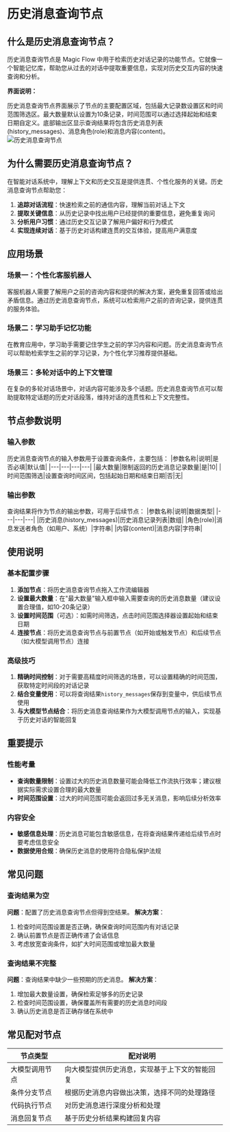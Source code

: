 # 历史消息查询节点

## 什么是历史消息查询节点？
历史消息查询节点是 Magic Flow 中用于检索历史对话记录的功能节点。它就像一个智能记忆库，帮助您从过去的对话中提取重要信息，实现对历史交互内容的快速查询和分析。

**界面说明：**

历史消息查询节点界面展示了节点的主要配置区域，包括最大记录数设置区和时间范围筛选区。最大数量默认设置为10条记录，时间范围可以通过选择起始和结束日期自定义。底部输出区显示查询结果将包含历史消息列表(history_messages)、消息角色(role)和消息内容(content)。
![历史消息查询节点](https://cdn.letsmagic.cn/static/img/Historical-message-query.png)

## 为什么需要历史消息查询节点？
在智能对话系统中，理解上下文和历史交互是提供连贯、个性化服务的关键。历史消息查询节点帮助您：
1. **追踪对话流程**：快速检索之前的通信内容，理解当前对话上下文
2. **提取关键信息**：从历史记录中找出用户已经提供的重要信息，避免重复询问
3. **分析用户习惯**：通过历史交互记录了解用户偏好和行为模式
4. **实现连续对话**：基于历史对话构建连贯的交互体验，提高用户满意度

## 应用场景
### 场景一：个性化客服机器人
客服机器人需要了解用户之前的咨询内容和提供的解决方案，避免重复回答或给出矛盾信息。通过历史消息查询节点，系统可以检索用户之前的咨询记录，提供连贯的服务体验。

### 场景二：学习助手记忆功能
在教育应用中，学习助手需要记住学生之前的学习内容和问题。历史消息查询节点可以帮助检索学生之前的学习记录，为个性化学习推荐提供基础。

### 场景三：多轮对话中的上下文管理
在复杂的多轮对话场景中，对话内容可能涉及多个话题。历史消息查询节点可以帮助提取特定话题的历史对话段落，维持对话的连贯性和上下文完整性。

## 节点参数说明
### 输入参数
历史消息查询节点的输入参数用于设置查询条件，主要包括：
|参数名称|说明|是否必填|默认值|
|---|---|---|---|
|最大数量|限制返回的历史消息记录数量|是|10|
|时间范围筛选|设置查询时间区间，包括起始日期和结束日期|否|无|

### 输出参数
查询结果将作为节点的输出参数，可用于后续节点：
|参数名称|说明|数据类型|
|---|---|---|
|历史消息(history_messages)|历史消息记录列表|数组|
|角色(role)|消息发送者角色（如用户、系统）|字符串|
|内容(content)|消息内容|字符串|

## 使用说明
### 基本配置步骤
1. **添加节点**：将历史消息查询节点拖入工作流编辑器
2. **设置最大数量**：在"最大数量"输入框中输入需要查询的历史消息数量（建议设置合理值，如10-20条记录）
3. **设置时间范围**（可选）：如需时间筛选，点击时间范围选择器设置起始和结束日期
4. **连接节点**：将历史消息查询节点与前置节点（如开始或触发节点）和后续节点（如大模型调用节点）连接

### 高级技巧
1. **精确时间控制**：对于需要高精度时间筛选的场景，可以设置精确的时间范围，获取特定时间段的对话记录
2. **结合变量使用**：可以将查询结果`history_messages`保存到变量中，供后续节点使用
3. **与大模型节点结合**：将历史消息查询结果作为大模型调用节点的输入，实现基于历史对话的智能回复

## 重要提示
### 性能考量
- **查询数量限制**：设置过大的历史消息数量可能会降低工作流执行效率；建议根据实际需求设置合理的最大数量
- **时间范围设置**：过大的时间范围可能会返回过多无关消息，影响后续分析效率

### 内容安全
- **敏感信息处理**：历史消息可能包含敏感信息，在将查询结果传递给后续节点时要考虑信息安全
- **数据使用合规**：确保历史消息的使用符合隐私保护法规

## 常见问题
### 查询结果为空
**问题**：配置了历史消息查询节点但得到空结果。
**解决方案**：
1. 检查时间范围设置是否正确，确保查询时间范围内有对话记录
2. 确认前置节点是否正确传递了会话信息
3. 考虑放宽查询条件，如扩大时间范围或增加最大数量

### 查询结果不完整
**问题**：查询结果中缺少一些预期的历史消息。
**解决方案**：
1. 增加最大数量设置，确保检索足够多的历史记录
2. 检查时间范围设置，确保覆盖所有需要的历史消息时间段
3. 确认历史消息是否正确存储在系统中

## 常见配对节点
|节点类型|配对说明|
|---|---|
|大模型调用节点|向大模型提供历史消息，实现基于上下文的智能回复|
|条件分支节点|根据历史消息内容做出决策，选择不同的处理路径|
|代码执行节点|对历史消息进行深度分析和处理|
|消息回复节点|基于历史分析结果构建回复内容|
